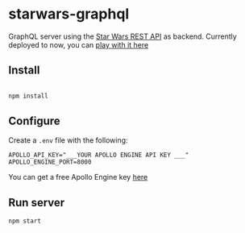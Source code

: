 # starwars-graphql

GraphQL server using the [Star Wars REST API](https://swapi.co) as backend. Currently deployed to now, you can [play with it here](https://starwars-graphql-rjywaqeein.now.sh/graphql)

## Install

```bash

npm install

```

## Configure

Create a `.env` file with the following:

```
APOLLO_API_KEY="___YOUR APOLLO ENGINE API KEY ___"
APOLLO_ENGINE_PORT=8000
```

You can get a free Apollo Engine key [here](https://engine.apollographql.com/login)

## Run server

```bash
npm start
```

